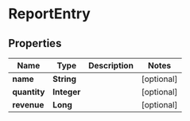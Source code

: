 
# ReportEntry

## Properties
Name | Type | Description | Notes
------------ | ------------- | ------------- | -------------
**name** | **String** |  |  [optional]
**quantity** | **Integer** |  |  [optional]
**revenue** | **Long** |  |  [optional]



